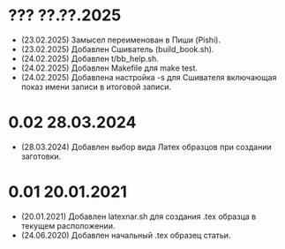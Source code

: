 # ??? ??.??.2025

- (23.02.2025) Замысел переименован в Пиши (Pishi).
- (23.02.2025) Добавлен Сшиватель (build\_book.sh).
- (24.02.2025) Добавлен t/bb\_help.sh.
- (24.02.2025) Добавлен Makefile для make test.
- (24.02.2025) Добавлена настройка -s для Сшивателя включающая показ имени записи в итоговой
  записи.

# 0.02 28.03.2024

- (28.03.2024) Добавлен выбор вида Латех образцов при создании заготовки.

# 0.01 20.01.2021

- (20.01.2021) Добавлен latexnar.sh для создания .tex образца в текущем
  расположении.
- (24.06.2020) Добавлен начальный .tex образец статьи.
